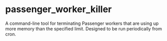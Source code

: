 # passenger_worker_killer
A command-line tool for terminating Passenger workers that are using up more memory than the specified limit. Designed to be run periodically from cron.
